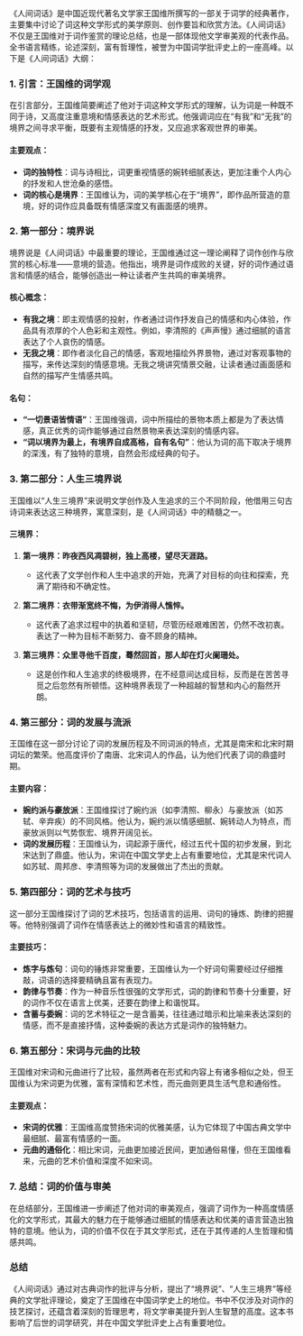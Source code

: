 《人间词话》是中国近现代著名文学家王国维所撰写的一部关于词学的经典著作，主要集中讨论了词这种文学形式的美学原则、创作要旨和欣赏方法。《人间词话》不仅是王国维对于词作鉴赏的理论总结，也是一部体现他文学审美观的代表作品。全书语言精练，论述深刻，富有哲理性，被誉为中国词学批评史上的一座高峰。以下是《人间词话》大纲：

### 1. **引言：王国维的词学观**
在引言部分，王国维简要阐述了他对于词这种文学形式的理解，认为词是一种既不同于诗，又高度注重意境和情感表达的艺术形式。他强调词应在“有我”和“无我”的境界之间寻求平衡，既要有主观情感的抒发，又应追求客观世界的审美。

#### 主要观点：
- **词的独特性**：词与诗相比，词更重视情感的婉转细腻表达，更加注重个人内心的抒发和人世沧桑的感悟。
- **词的核心是境界**：王国维认为，词的美学核心在于“境界”，即作品所营造的意境，好的词作应具备既有情感深度又有画面感的境界。

### 2. **第一部分：境界说**
境界说是《人间词话》中最重要的理论，王国维通过这一理论阐释了词作创作与欣赏的核心标准——意境的营造。他指出，境界是词作成败的关键，好的词作通过语言和情感的结合，能够创造出一种让读者产生共鸣的审美境界。

#### 核心概念：
- **有我之境**：即主观情感的投射，作者通过词作抒发自己的情感和内心体验，作品具有浓厚的个人色彩和主观性。例如，李清照的《声声慢》通过细腻的语言表达了个人哀伤的情感。
- **无我之境**：即作者淡化自己的情感，客观地描绘外界景物，通过对客观事物的描写，来传达深刻的情感意境。无我之境讲究情景交融，让读者通过画面感和自然的描写产生情感共鸣。

#### 名句：
- **“一切景语皆情语”**：王国维强调，词中所描绘的景物本质上都是为了表达情感，真正优秀的词作能够通过自然景物来表达深刻的情感内容。
- **“词以境界为最上，有境界自成高格，自有名句”**：他认为词的高下取决于境界的深浅，有了独特的意境，自然会形成经典的句子。

### 3. **第二部分：人生三境界说**
王国维以“人生三境界”来说明文学创作及人生追求的三个不同阶段，他借用三句古诗词来表达这三种境界，寓意深刻，是《人间词话》中的精髓之一。

#### 三境界：
1. **第一境界：昨夜西风凋碧树，独上高楼，望尽天涯路。**
    - 这代表了文学创作和人生中追求的开始，充满了对目标的向往和探索，充满了期待和不确定性。

2. **第二境界：衣带渐宽终不悔，为伊消得人憔悴。**
    - 这代表了追求过程中的执着和坚韧，尽管历经艰难困苦，仍然不改初衷。表达了一种为目标不断努力、奋不顾身的精神。

3. **第三境界：众里寻他千百度，蓦然回首，那人却在灯火阑珊处。**
    - 这是创作和人生追求的终极境界，在不经意间达成目标，反而是在苦苦寻觅之后忽然有所顿悟。这种境界表现了一种超越的智慧和内心的豁然开朗。

### 4. **第三部分：词的发展与流派**
王国维在这一部分讨论了词的发展历程及不同词派的特点，尤其是南宋和北宋时期词坛的繁荣。他高度评价了南唐、北宋词人的作品，认为他们代表了词的鼎盛时期。

#### 主要内容：
- **婉约派与豪放派**：王国维探讨了婉约派（如李清照、柳永）与豪放派（如苏轼、辛弃疾）的不同风格。他认为，婉约派以情感细腻、婉转动人为特点，而豪放派则以气势恢宏、境界开阔见长。
- **词的发展历程**：王国维认为，词起源于唐代，经过五代十国的初步发展，到北宋达到了鼎盛。他认为，宋词在中国文学史上占有重要地位，尤其是宋代词人如苏轼、周邦彦、李清照等为词的发展做出了杰出的贡献。

### 5. **第四部分：词的艺术与技巧**
这一部分王国维探讨了词的艺术技巧，包括语言的运用、词句的锤炼、韵律的把握等。他特别强调了词作在情感表达上的微妙性和语言的精致性。

#### 主要技巧：
- **炼字与炼句**：词句的锤炼非常重要，王国维认为一个好词句需要经过仔细推敲，词语的选择要精确且富有表现力。
- **韵律与节奏**：作为一种音乐性很强的文学形式，词的韵律和节奏十分重要，好的词作不仅在语言上优美，还要在韵律上和谐悦耳。
- **含蓄与委婉**：词的艺术特征之一是含蓄美，往往通过暗示和比喻来表达深刻的情感，而不是直接抒情，这种委婉的表达方式是词作的独特魅力。

### 6. **第五部分：宋词与元曲的比较**
王国维对宋词和元曲进行了比较，虽然两者在形式和内容上有诸多相似之处，但王国维认为宋词更为优雅，富有深情和艺术性，而元曲则更具生活气息和通俗性。

#### 主要观点：
- **宋词的优雅**：王国维高度赞扬宋词的优雅美感，认为它体现了中国古典文学中最细腻、最富有情感的一面。
- **元曲的通俗化**：相比宋词，元曲更加接近民间，更加通俗易懂，但在王国维看来，元曲的艺术价值和深度不如宋词。

### 7. **总结：词的价值与审美**
在总结部分，王国维进一步阐述了他对词的审美观点，强调了词作为一种高度情感化的文学形式，其最大的魅力在于能够通过细腻的情感表达和优美的语言营造出独特的意境。他认为，词的价值不仅在于其文学形式，还在于其传递的人生哲理和情感共鸣。

### 总结
《人间词话》通过对古典词作的批评与分析，提出了“境界说”、“人生三境界”等经典的文学批评理论，奠定了王国维在中国词学史上的地位。书中不仅涉及对词作的技艺探讨，还蕴含着深刻的哲理思考，将文学审美提升到人生智慧的高度。这本书影响了后世的词学研究，并在中国文学批评史上占有重要地位。